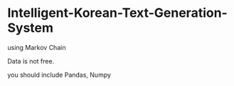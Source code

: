 # Intelligent-Korean-Text-Generation-System
using Markov Chain

Data is not free.

you should include Pandas, Numpy